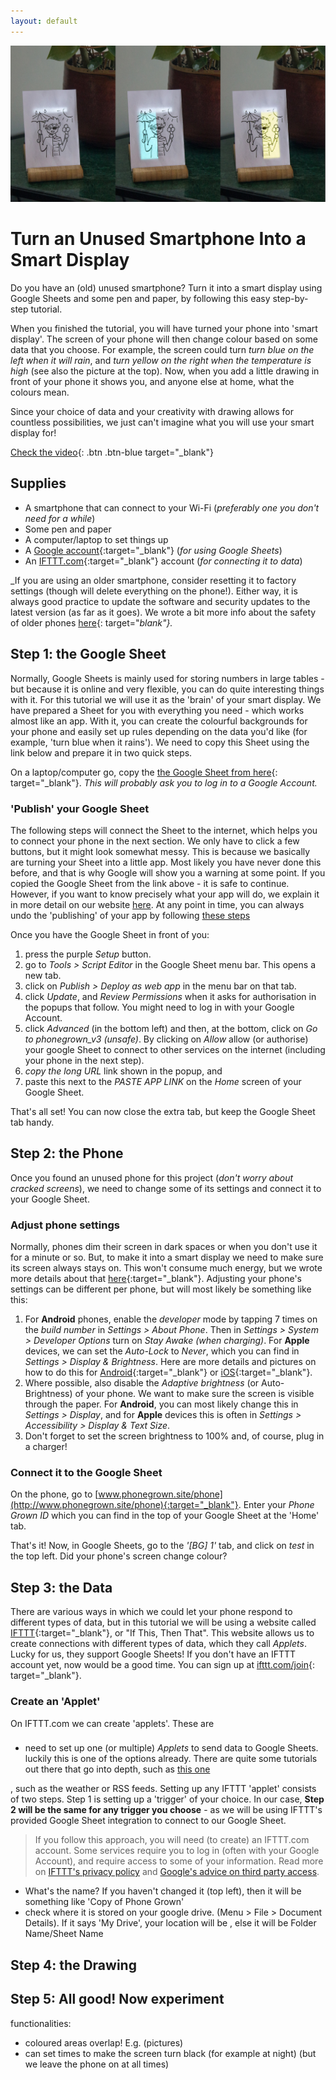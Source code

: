 ```yaml
---
layout: default
---
```


![alt text](assets/images/sunshine.jpg "text1")

# **Turn an Unused Smartphone Into a Smart Display**

Do you have an (old) unused smartphone? Turn it into a smart display using Google Sheets and some pen and paper, by following this easy step-by-step tutorial.

When you finished the tutorial, you will have turned your phone into 'smart display'. The screen of your phone will then change colour based on some data that you choose. For example, the screen could turn _turn blue on the left when it will rain_, and _turn yellow on the right when the temperature is high_ (see also the picture at the top). Now, when you add a little drawing in front of your phone it shows you, and anyone else at home, what the colours mean.

Since your choice of data and your creativity with drawing allows for countless possibilities, we just can't imagine what you will use your smart display for!

[Check the video](#video){: .btn .btn-blue target="_blank"}

<!-- TODO: get some help, go creative with drawing! ?? Perhaps seperate taasks?-->

## Supplies
<!-- TODO: something about parents for account, do it together! -->
- A smartphone that can connect to your Wi-Fi (_preferably one you don't need for a while_)
- Some pen and paper
- A computer/laptop to set things up
- A [Google account](https://myaccount.google.com/){:target="_blank"} (_for using Google Sheets_)
- An [IFTTT.com](https://www.ifttt.com/){:target="_blank"} account (_for connecting it to data_)

_If you are using an older smartphone, consider resetting it to factory settings (though will delete everything on the phone!). Either way, it is always good practice to update the software and security updates to the latest version (as far as it goes). We wrote a bit more info about the safety of older phones [here](https://www.phonegrown.site/#more-phones){: target="_blank"}._

## Step 1: the Google Sheet
Normally, Google Sheets is mainly used for storing numbers in large tables - but because it is online and very flexible, you can do quite interesting things with it. For this tutorial we will use it as the  'brain' of your smart display. We have prepared a Sheet for you with everything you need - which works almost like an app. With it, you can create the colourful backgrounds for your phone and easily set up rules depending on the data you'd like (for example, 'turn blue when it rains'). We need to copy this Sheet using the link below and prepare it in two quick steps.

On a laptop/computer go, copy the [the Google Sheet from here](#copy){: target="_blank"}. _This will probably ask you to log in to a Google Account._

### 'Publish' your Google Sheet
The following steps will connect the Sheet to the internet, which helps you to connect your phone in the next section. We only have to click a few buttons, but it might look somewhat messy. This is because we basically are turning your Sheet into a little app. Most likely you have never done this before, and that is why Google will show you a warning at some point. If you copied the Google Sheet from the link above - it is safe to continue. However, if you want to know precisely what your app will do, we explain it in more detail on our website [here](https://www.phonegrown.site/#more-tech). At any point in time, you can always undo the 'publishing' of your app by following [these steps](https://www.phonegrown.site/#more-undo)

Once you have the Google Sheet in front of you:
1. press the purple _Setup_ button.
1. go to _Tools > Script Editor_ in the Google Sheet menu bar. This opens a new tab.
1. click on _Publish > Deploy as web app_ in the menu bar on that tab.
1. click _Update_, and _Review Permissions_ when it asks for authorisation in the popups that follow. You might need to log in with your Google Account.
1. click _Advanced_ (in the bottom left) and then, at the bottom, click on _Go to phonegrown_v3 (unsafe)_. By clicking on _Allow_ allow (or authorise) your google Sheet to connect to other services on the internet (including your phone in the next step).
1. _copy the long URL_ link shown in the popup, and
1. paste this next to the _PASTE APP LINK_ on the _Home_ screen of your Google Sheet.

That's all set! You can now close the extra tab, but keep the Google Sheet tab handy.  

## Step 2: the Phone
Once you found an unused phone for this project (_don't worry about cracked screens_), we need to change some of its settings and connect it to your Google Sheet.

### Adjust phone settings
Normally, phones dim their screen in dark spaces or when you don't use it for a minute or so. But, to make it into a smart display we need to make sure its screen always stays on. This won't consume much energy, but we wrote more details about that [here](https://www.phonegrown.site/#more-sust){:target="_blank"}. Adjusting your phone's settings can be different per phone, but will most likely be something like this:

1. For **Android** phones, enable the _developer_ mode by tapping 7 times on the _build number_ in _Settings > About Phone_. Then in _Settings > System > Developer Options_ turn on _Stay Awake (when charging)_. For **Apple** devices, we can set the _Auto-Lock_ to _Never_, which you can find in _Settings > Display & Brightness_. Here are more details and pictures on how to do this for [Android](https://www.howto-connect.com/how-to-stay-awake-phone-screen-while-charging-on-android/){:target="_blank"} or [iOS](https://forums.tomsguide.com/faq/how-to-change-the-auto-lock-time-in-ios-11.19693/){:target="_blank"}.
1. Where possible, also disable the _Adaptive brightness_ (or Auto-Brightness) of your phone. We want to make sure the screen is visible through the paper. For **Android**, you can most likely change this in _Settings > Display_, and for **Apple** devices this is often in _Settings > Accessibility > Display & Text Size_.
1. Don't forget to set the screen brightness to 100% and, of course, plug in a charger!

### Connect it to the Google Sheet
On the phone, go to [www.phonegrown.site/phone](http://www.phonegrown.site/phone){:target="_blank"}. Enter your _Phone Grown ID_ which you can find in the top of your Google Sheet at the 'Home' tab.

That's it! Now, in Google Sheets, go to the _'[BG] 1'_ tab, and click on _test_ in the top left. Did your phone's screen change colour?

## Step 3: the Data
There are various ways in which we could let your phone respond to different types of data, but in this tutorial we will be using a website called [IFTTT](http://www.ifttt.com){:target="_blank"}, or "If This, Then That". This website allows us to create connections with different types of data, which they call _Applets_. Lucky for us, they support Google Sheets! If you don't have an IFTTT account yet, now would be a good time. You can sign up at [ifttt.com/join](https://ifttt.com/join){: target="_blank"}.

### Create an 'Applet'
On IFTTT.com we can create 'applets'. These are 


###
- need to set up one (or multiple) _Applets_ to send data to Google Sheets. luckily this is one of the options already.
There are quite some tutorials out there that go into depth, such as [this one](https://business.tutsplus.com/tutorials/how-to-use-ifttt-with-google-sheets--cms-28355)

, such as the weather or RSS feeds. Setting up any IFTTT 'applet' consists of two steps. Step 1 is setting up a 'trigger' of your choice. In our case, **Step 2 will be the same for any trigger you choose** - as we will be using IFTTT's provided Google Sheet integration to connect to our Google Sheet.

> If you follow this approach, you will need (to create) an IFTTT.com account. Some services require you to log in (often with your Google Account), and require access to some of your information. Read more on [IFTTT's privacy policy](https://ifttt.com/terms) and [Google's advice on third party access](https://support.google.com/accounts/answer/3466521).  


- What's the name? If you haven't changed it (top left), then it will be something like 'Copy of Phone Grown'
- check where it is stored on your google drive.  (Menu > File > Document Details). If it says 'My Drive', your location will be <your name>, else it will be Folder Name/Sheet Name


## Step 4: the Drawing

## Step 5: All good! Now experiment

functionalities:
- coloured areas overlap! E.g. (pictures)
- can set times to make the screen turn black (for example at night) (but we leave the phone on at all times)
